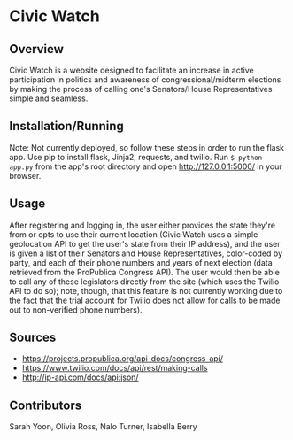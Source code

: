 # Civic Watch

## Overview
Civic Watch is a website designed to facilitate an increase in active participation in politics and awareness of congressional/midterm elections by making the process of calling one's Senators/House Representatives simple and seamless. 

## Installation/Running
Note: Not currently deployed, so follow these steps in order to run the flask app.
Use pip to install flask, Jinja2, requests, and twilio.
Run `$ python app.py` from the app's root directory and open http://127.0.0.1:5000/ in your browser.

## Usage
After registering and logging in, the user either provides the state they're from or opts to use their current location (Civic Watch uses a simple geolocation API to get the user's state from their IP address), and the user is given a list of their Senators and House Representatives, color-coded by party, and each of their phone numbers and years of next election (data retrieved from the ProPublica Congress API). The user would then be able to call any of these legislators directly from the site (which uses the Twilio API to do so); note, though, that this feature is not currently working due to the fact that the trial account for Twilio does not allow for calls to be made out to non-verified phone numbers). 

## Sources
* https://projects.propublica.org/api-docs/congress-api/
* https://www.twilio.com/docs/api/rest/making-calls
* http://ip-api.com/docs/api:json/

## Contributors
Sarah Yoon, Olivia Ross, Nalo Turner, Isabella Berry
